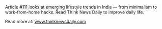 Article #111 looks at emerging lifestyle trends in India — from minimalism to work-from-home hacks. Read Think News Daily to improve daily life.

Read more at: www.thinknewsdaily.com